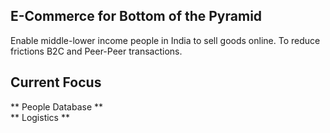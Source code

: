 ## E-Commerce for Bottom of the Pyramid 
Enable middle-lower income people in India to sell goods online. To reduce frictions B2C and Peer-Peer transactions. 

## Current Focus 
** People Database ** </br>
** Logistics ** </br>



